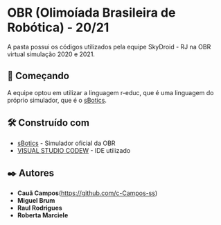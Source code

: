 # OBR (Olimoíada Brasileira de Robótica) - 20/21
A pasta possui os códigos utilizados pela equipe SkyDroid - RJ na OBR virtual simulação 2020 e 2021.

## 🚀 Começando

A equipe optou em utilizar a linguagem r-educ, que é uma linguagem do próprio simulador, que é o [sBotics](https://sbotics.net/).

## 🛠️ Construído com

* [sBotics](https://sbotics.net/) - Simulador oficial da OBR
* [VISUAL STUDIO CODEW](https://code.visualstudio.com/) - IDE utilizado

## ✒️ Autores

* **Cauã Campos**(https://github.com/c-Campos-ss)
* **Miguel Brum**
* **Raul Rodrigues**
* **Roberta Marciele**

